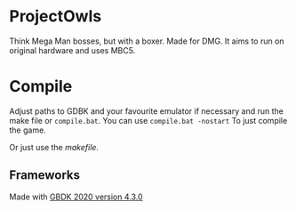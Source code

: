 # ProjectOwls
Think Mega Man bosses, but with a boxer. Made for DMG. It aims to run on original hardware and uses MBC5.

# Compile
Adjust paths to GDBK and your favourite emulator if necessary and run the make file or `compile.bat`. You can use `compile.bat -nostart` To just compile the game.

Or just use the *makefile*.

## Frameworks
Made with [GBDK 2020 version 4.3.0](https://github.com/gbdk-2020/gbdk-2020)
